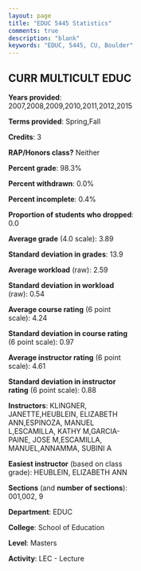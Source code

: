 ```yaml
---
layout: page
title: "EDUC 5445 Statistics"
comments: true
description: "blank"
keywords: "EDUC, 5445, CU, Boulder"
--- 
```

<head>
<script src="https://ajax.googleapis.com/ajax/libs/jquery/2.1.3/jquery.min.js"></script>
<script src="https://dl.dropboxusercontent.com/s/pc42nxpaw1ea4o9/highcharts.js?dl=0"></script>
<!-- <script src="../assets/js/highcharts.js"></script> -->
<style type="text/css">@font-face {
	font-family: "Bebas Neue";
	src: url(https://www.filehosting.org/file/details/544349/BebasNeue%20Regular.otf) format("opentype");
	}
	h1.Bebas { 
		font-family: "Bebas Neue", Verdana, Tahoma;
	}
</style>
</head>
<body>
	<div id="container" style="float: right; width: 45%; height: 88%; margin-left: 2.5%; margin-right: 2.5%;"></div>
	<script language="JavaScript">
		$(document).ready(function() {
		var chart = {type: 'column'};
		var title = {text: 'Grade Distribution'};
		var xAxis = {categories: ['A','B','C','D','F'],crosshair: true};
		var yAxis = {min: 0,title: {text: 'Percentage'}};
		var tooltip = {headerFormat: '<center><b><span style="font-size:20px">{point.key}</span></b></center>',
		               pointFormat: '<td style="padding:0"><b>{point.y:.1f}%</b></td>',
		               footerFormat: '</table>',shared: true,useHTML: true};
		var plotOptions = {column: {pointPadding: 0.0,borderWidth: 0}};  
		var credits = {enabled: false};var series= [{name: 'Percent',data: [92.49,5.78,1.73,0.0,0.0,]}];
		var json = {};
		json.chart = chart;
		json.title = title;
		json.tooltip = tooltip;
		json.xAxis = xAxis;
		json.yAxis = yAxis;  
		json.series = series;
		json.plotOptions = plotOptions;  
		json.credits = credits;
		$('#container').highcharts(json);
	});
	</script>
</body>
			   
## CURR MULTICULT EDUC

**Years provided**: 2007,2008,2009,2010,2011,2012,2015

**Terms provided**: Spring,Fall

**Credits**: 3

**RAP/Honors class?** Neither

**Percent grade**: 98.3%

**Percent withdrawn**: 0.0%

**Percent incomplete**: 0.4%

**Proportion of students who dropped**: 0.0

**Average grade** (4.0 scale): 3.89

**Standard deviation in grades**: 13.9

**Average workload** (raw): 2.59

**Standard deviation in workload** (raw): 0.54

**Average course rating** (6 point scale): 4.24

**Standard deviation in course rating** (6 point scale): 0.97

**Average instructor rating** (6 point scale): 4.61

**Standard deviation in instructor rating** (6 point scale): 0.88

**Instructors**: KLINGNER, JANETTE,HEUBLEIN, ELIZABETH ANN,ESPINOZA, MANUEL L,ESCAMILLA, KATHY M,GARCIA-PAINE, JOSE M,ESCAMILLA, MANUEL,ANNAMMA, SUBINI A

**Easiest instructor** (based on class grade): HEUBLEIN, ELIZABETH ANN

**Sections** (and **number of sections**): 001,002, 9

**Department**: EDUC

**College**: School of Education

**Level**: Masters

**Activity**: LEC - Lecture